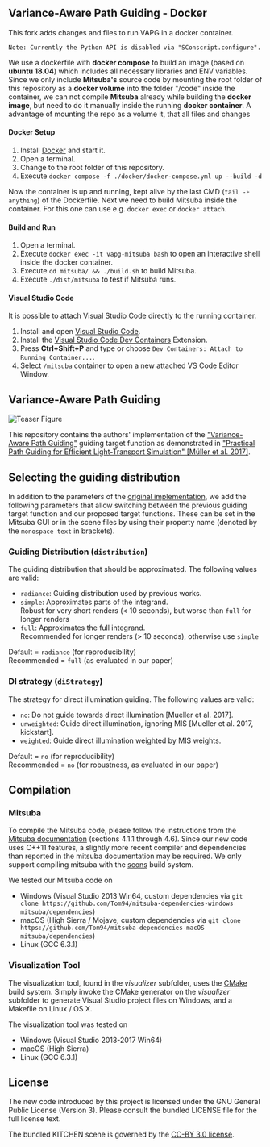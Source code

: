 ##  Variance-Aware Path Guiding - Docker

This fork adds changes and files to run VAPG in a docker container.

```
Note: Currently the Python API is disabled via "SConscript.configure".
```

We use a dockerfile with **docker compose** to build an image (based on **ubuntu 18.04**) which includes all necessary libraries and ENV variables.
Since we only include **Mitsuba's** source code by mounting the root folder of this repository as a **docker volume** into the folder "/code" inside the container, we can not compile **Mitsuba** already while building the **docker image**, but need to do it manually inside the running **docker container**.
A advantage of mounting the repo as a volume it, that all files and changes 

#### Docker Setup
1. Install [Docker](https://docs.docker.com/get-docker/) and start it.
2. Open a terminal.
3. Change to the root folder of this repository.
4. Execute ```docker compose -f ./docker/docker-compose.yml up --build -d```

Now the container is up and running, kept alive by the last CMD (```tail -F anything```) of the Dockerfile.
Next we need to build Mitsuba inside the container.
For this one can use e.g. ```docker exec``` or ```docker attach```.

#### Build and Run

1. Open a terminal.
2. Execute ```docker exec -it vapg-mitsuba bash``` to open an interactive shell inside the docker container.
3. Execute ```cd mitsuba/ && ./build.sh``` to build Mitsuba.
4. Execute ```./dist/mitsuba``` to test if Mitsuba runs.

#### Visual Studio Code

It is possible to attach Visual Studio Code directly to the running container. 

1. Install and open [Visual Studio Code](https://code.visualstudio.com/).
2. Install the [Visual Studio Code Dev Containers](https://marketplace.visualstudio.com/items?itemName=ms-vscode-remote.remote-containers) Extension.
3. Press **Ctrl+Shift+P** and type or choose ```Dev Containers: Attach to Running Container...```.
4. Select ```/mitsuba``` container to open a new attached VS Code Editor Window.

## Variance-Aware Path Guiding

![Teaser Figure](resources/teaser.png)

This repository contains the authors' implementation of the ["Variance-Aware Path Guiding"](https://graphics.cg.uni-saarland.de/publications/rath-2020-siggraph-guiding.html) guiding target function as demonstrated in ["Practical Path Guiding for Efficient Light-Transport Simulation" [Müller et al. 2017]](https://tom94.net).

## Selecting the guiding distribution

In addition to the parameters of the [original implementation](https://github.com/Tom94/practical-path-guiding), we add the following parameters that allow switching between the previous guiding target function and our proposed target functions.
These can be set in the Mitsuba GUI or in the scene files by using their property name (denoted by the `monospace text` in brackets).

### Guiding Distribution (`distribution`)
The guiding distribution that should be approximated.
The following values are valid:
* `radiance`: Guiding distribution used by previous works.
* `simple`: Approximates parts of the integrand.  
  Robust for very short renders (< 10 seconds), but worse than `full` for longer renders
* `full`: Approximates the full integrand.  
  Recommended for longer renders (> 10 seconds), otherwise use `simple`

Default = `radiance` (for reproducibility)  
Recommended = `full` (as evaluated in our paper)

### DI strategy (`diStrategy`)
The strategy for direct illumination guiding.
The following values are valid:
* `no`: Do not guide towards direct illumination [Mueller et al. 2017].
* `unweighted`: Guide direct illumination, ignoring MIS [Mueller et al. 2017, kickstart].
* `weighted`: Guide direct illumination weighted by MIS weights.

Default = `no` (for reproducibility)  
Recommended = `no` (for robustness, as evaluated in our paper)

## Compilation

### Mitsuba

To compile the Mitsuba code, please follow the instructions from the [Mitsuba documentation](http://mitsuba-renderer.org/docs.html) (sections 4.1.1 through 4.6). Since our new code uses C++11 features, a slightly more recent compiler and dependencies than reported in the mitsuba documentation may be required. We only support compiling mitsuba with the [scons](https://www.scons.org) build system.

We tested our Mitsuba code on
- Windows (Visual Studio 2013 Win64, custom dependencies via `git clone https://github.com/Tom94/mitsuba-dependencies-windows mitsuba/dependencies`)
- macOS (High Sierra / Mojave, custom dependencies via `git clone https://github.com/Tom94/mitsuba-dependencies-macOS mitsuba/dependencies`)
- Linux (GCC 6.3.1)

### Visualization Tool

The visualization tool, found in the *visualizer* subfolder, uses the [CMake](https://cmake.org/) build system. Simply invoke the CMake generator on the *visualizer* subfolder to generate Visual Studio project files on Windows, and a Makefile on Linux / OS X.

The visualization tool was tested on
- Windows (Visual Studio 2013-2017 Win64)
- macOS (High Sierra)
- Linux (GCC 6.3.1)

## License

The new code introduced by this project is licensed under the GNU General Public License (Version 3). Please consult the bundled LICENSE file for the full license text.

The bundled KITCHEN scene is governed by the [CC-BY 3.0 license](https://creativecommons.org/licenses/by/3.0/).
